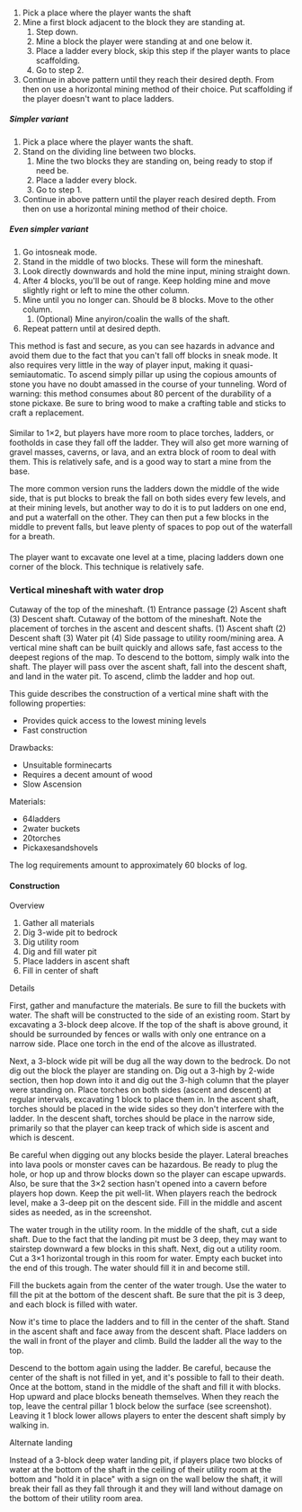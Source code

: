 #### 
1. Pick a place where the player wants the shaft
2. Mine a first block adjacent to the block they are standing at.
	1. Step down.
	2. Mine a block the player were standing at and one below it.
	3. Place a ladder every block, skip this step if the player wants to place scaffolding.
	4. Go to step 2.
3. Continue in above pattern until they reach their desired depth. From then on use a horizontal mining method of their choice. Put scaffolding if the player doesn't want to place ladders.

##### Simpler variant
1. Pick a place where the player wants the shaft.
2. Stand on the dividing line between two blocks.
	1. Mine the two blocks they are standing on, being ready to stop if need be.
	2. Place a ladder every block.
	3. Go to step 1.
3. Continue in above pattern until the player reach desired depth. From then on use a horizontal mining method of their choice.

##### Even simpler variant
1. Go intosneak mode.
2. Stand in the middle of two blocks. These will form the mineshaft.
3. Look directly downwards and hold the mine input, mining straight down.
4. After 4 blocks, you'll be out of range. Keep holding mine and move slightly right or left to mine the other column.
5. Mine until you no longer can. Should be 8 blocks. Move to the other column.
	1. (Optional) Mine anyiron/coalin the walls of the shaft.
6. Repeat pattern until at desired depth.

This method is fast and secure, as you can see hazards in advance and avoid them due to the fact that you can't fall off blocks in sneak mode. It also requires very little in the way of player input, making it quasi-semiautomatic. To ascend simply pillar up using the copious amounts of stone you have no doubt amassed in the course of your tunneling. Word of warning: this method consumes about 80 percent of the durability of a stone pickaxe. Be sure to bring wood to make a crafting table and sticks to craft a replacement.

#### 
Similar to 1×2, but players have more room to place torches, ladders, or footholds in case they fall off the ladder. They will also get more warning of gravel masses, caverns, or lava, and an extra block of room to deal with them. This is relatively safe, and is a good way to start a mine from the base.

The more common version runs the ladders down the middle of the wide side, that is put blocks to break the fall on both sides every few levels, and at their mining levels, but another way to do it is to put ladders on one end, and put a waterfall on the other. They can then put a few blocks in the middle to prevent falls, but leave plenty of spaces to pop out of the waterfall for a breath.

#### 
The player want to excavate one level at a time, placing ladders down one corner of the block. This technique is relatively safe.

### Vertical mineshaft with water drop
Cutaway of the top of the mineshaft. (1) Entrance passage (2) Ascent shaft (3) Descent shaft.
Cutaway of the bottom of the mineshaft. Note the placement of torches in the ascent and descent shafts. (1) Ascent shaft (2) Descent shaft (3) Water pit (4) Side passage to utility room/mining area.
A vertical mine shaft can be built quickly and allows safe, fast access to the deepest regions of the map. To descend to the bottom, simply walk into the shaft. The player will pass over the ascent shaft, fall into the descent shaft, and land in the water pit. To ascend, climb the ladder and hop out.

This guide describes the construction of a vertical mine shaft with the following properties:

- Provides quick access to the lowest mining levels
- Fast construction

Drawbacks:

- Unsuitable forminecarts
- Requires a decent amount of wood
- Slow Ascension

Materials:

- 64ladders
- 2water buckets
- 20torches
- Pickaxesandshovels

The log requirements amount to approximately 60 blocks of log.

#### Construction
Overview

1. Gather all materials
2. Dig 3-wide pit to bedrock
3. Dig utility room
4. Dig and fill water pit
5. Place ladders in ascent shaft
6. Fill in center of shaft

Details

First, gather and manufacture the materials. Be sure to fill the buckets with water. The shaft will be constructed to the side of an existing room. Start by excavating a 3-block deep alcove. If the top of the shaft is above ground, it should be surrounded by fences or walls with only one entrance on a narrow side. Place one torch in the end of the alcove as illustrated.

Next, a 3-block wide pit will be dug all the way down to the bedrock. Do not dig out the block the player are standing on. Dig out a 3-high by 2-wide section, then hop down into it and dig out the 3-high column that the player were standing on. Place torches on both sides (ascent and descent) at regular intervals, excavating 1 block to place them in. In the ascent shaft, torches should be placed in the wide sides so they don't interfere with the ladder. In the descent shaft, torches should be place in the narrow side, primarily so that the player can keep track of which side is ascent and which is descent.

Be careful when digging out any blocks beside the player. Lateral breaches into lava pools or monster caves can be hazardous. Be ready to plug the hole, or hop up and throw blocks down so the player can escape upwards. Also, be sure that the 3×2 section hasn't opened into a cavern before players hop down. Keep the pit well-lit. When players reach the bedrock level, make a 3-deep pit on the descent side. Fill in the middle and ascent sides as needed, as in the screenshot.

The water trough in the utility room.
In the middle of the shaft, cut a side shaft. Due to the fact that the landing pit must be 3 deep, they may want to stairstep downward a few blocks in this shaft. Next, dig out a utility room. Cut a 3×1 horizontal trough in this room for water. Empty each bucket into the end of this trough. The water should fill it in and become still.

Fill the buckets again from the center of the water trough. Use the water to fill the pit at the bottom of the descent shaft. Be sure that the pit is 3 deep, and each block is filled with water.

Now it's time to place the ladders and to fill in the center of the shaft. Stand in the ascent shaft and face away from the descent shaft. Place ladders on the wall in front of the player and climb. Build the ladder all the way to the top.

Descend to the bottom again using the ladder. Be careful, because the center of the shaft is not filled in yet, and it's possible to fall to their death. Once at the bottom, stand in the middle of the shaft and fill it with blocks. Hop upward and place blocks beneath themselves. When they reach the top, leave the central pillar 1 block below the surface (see screenshot). Leaving it 1 block lower allows players to enter the descent shaft simply by walking in.

Alternate landing

Instead of a 3-block deep water landing pit, if players place two blocks of water at the bottom of the shaft in the ceiling of their utility room at the bottom and "hold it in place" with a sign on the wall below the shaft, it will break their fall as they fall through it and they will land without damage on the bottom of their utility room area.

